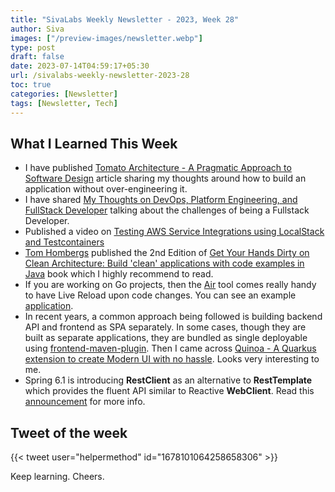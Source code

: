 ```yaml
---
title: "SivaLabs Weekly Newsletter - 2023, Week 28"
author: Siva
images: ["/preview-images/newsletter.webp"]
type: post
draft: false
date: 2023-07-14T04:59:17+05:30
url: /sivalabs-weekly-newsletter-2023-28
toc: true
categories: [Newsletter]
tags: [Newsletter, Tech]
---
```


## What I Learned This Week

* I have published [Tomato Architecture - A Pragmatic Approach to Software Design](https://sivalabs.in/tomato-architecture-pragmatic-approach-to-software-design/) article 
  sharing my thoughts around how to build an application without over-engineering it.
* I have shared [My Thoughts on DevOps, Platform Engineering, and FullStack Developer](https://sivalabs.in/my-thoughts-on-devops-platform-engineering-and-fullstack-developer/) 
  talking about the challenges of being a Fullstack Developer.
* Published a video on [Testing AWS Service Integrations using LocalStack and Testcontainers](https://www.youtube.com/watch?v=OPQEjpX-yio)
* [Tom Hombergs](https://twitter.com/TomHombergs) published the 2nd Edition of 
  [Get Your Hands Dirty on Clean Architecture: Build 'clean' applications with code examples in Java](https://www.amazon.in/Your-Hands-Dirty-Clean-Architecture/dp/180512837X/) book
  which I highly recommend to read.
* If you are working on Go projects, then the [Air](https://github.com/cosmtrek/air) tool comes really handy to have Live Reload upon code changes.
  You can see an example [application](https://github.com/sivaprasadreddy/bookmarks-go).
* In recent years, a common approach being followed is building backend API and frontend as SPA separately.
  In some cases, though they are built as separate applications, they are bundled as single deployable 
  using [frontend-maven-plugin](https://github.com/eirslett/frontend-maven-plugin).
  Then I came across [Quinoa - A Quarkus extension to create Modern UI with no hassle](https://quarkus.io/blog/quinoa-modern-ui-with-no-hassle/).
  Looks very interesting to me.
* Spring 6.1 is introducing **RestClient** as an alternative to **RestTemplate** which provides the fluent API similar to Reactive **WebClient**.
  Read this [announcement](https://spring.io/blog/2023/07/13/new-in-spring-6-1-restclient) for more info.

## Tweet of the week

{{< tweet user="helpermethod" id="1678101064258658306" >}}

Keep learning. Cheers.
